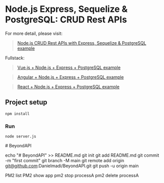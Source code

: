 # Node.js Express, Sequelize & PostgreSQL: CRUD Rest APIs

For more detail, please visit:
> [Node.js CRUD Rest APIs with Express, Sequelize & PostgreSQL example](https://bezkoder.com/node-express-sequelize-postgresql/)

Fullstack:
> [Vue.js + Node.js + Express + PostgreSQL example](https://bezkoder.com/vue-node-express-postgresql/)

> [Angular + Node.js + Express + PostgreSQL example](https://bezkoder.com/angular-node-express-postgresql/)

> [React + Node.js + Express + PostgreSQL example](https://bezkoder.com/react-node-express-postgresql/)

## Project setup
```
npm install
```

### Run
```
node server.js
```
#   B e y o n d A P I 
 
 

echo "# BeyondAPI" >> README.md
git init
git add README.md
git commit -m "first commit"
git branch -M main
git remote add origin git@github.com:Danielmadi/BeyondAPI.git
git push -u origin main

PM2 list
PM2 show app 
pm2 stop processA
pm2 delete processA